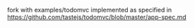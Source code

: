 fork with examples/todomvc implemented as specified in https://github.com/tastejs/todomvc/blob/master/app-spec.md
